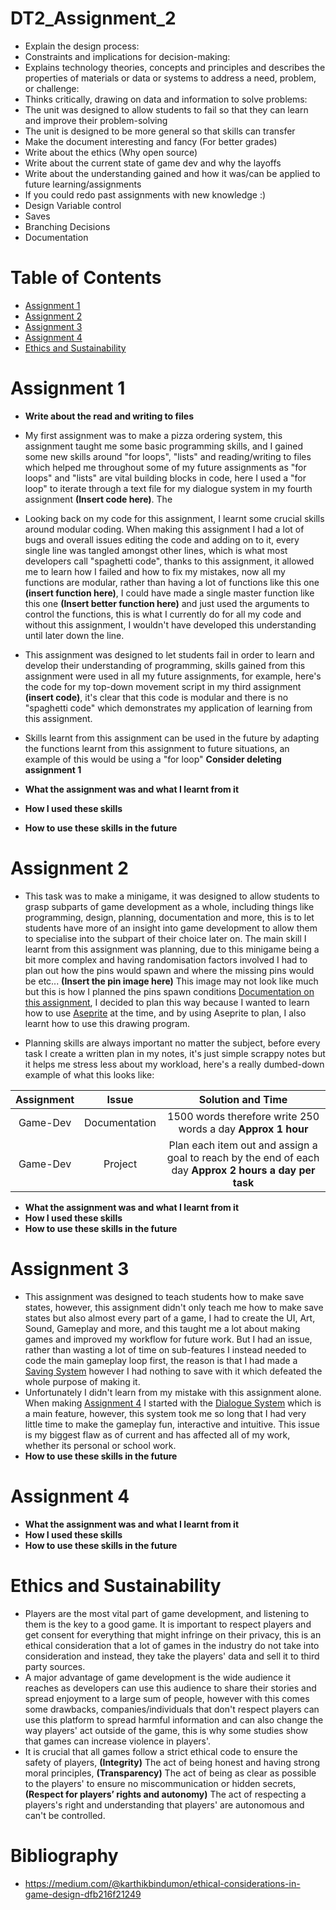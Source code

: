 # DT2_Assignment_2
  * Explain the design process:
  * Constraints and implications for decision-making:
  * Explains technology theories, concepts and principles and describes the properties of materials or data or systems to address a need, problem, or challenge:
  * Thinks critically, drawing on data and information to solve problems:
  * The unit was designed to allow students to fail so that they can learn and improve their problem-solving
  * The unit is designed to be more general so that skills can transfer
  * Make the document interesting and fancy (For better grades)
  * Write about the ethics (Why open source)
  * Write about the current state of game dev and why the layoffs
  * Write about the understanding gained and how it was/can be applied to future learning/assignments
  * If you could redo past assignments with new knowledge :)
  * Design Variable control
  * Saves
  * Branching Decisions
  * Documentation

<a name="Table-of-Contents"></a>
# Table of Contents
   * [Assignment 1](#Assignment-1)
   * [Assignment 2](#Assignment-2)
   * [Assignment 3](#Assignment-3)
   * [Assignment 4](#Assignment-4)
   * [Ethics and Sustainability](#Ethics-and-Sustainability)

<a name="Assignment-1"></a>
# Assignment 1 

   * **Write about the read and writing to files**
   * My first assignment was to make a pizza ordering system, this assignment taught me some basic programming skills, and I gained some new skills around "for loops", "lists" and reading/writing to files which helped me throughout some of my future assignments as "for loops" and "lists" are vital building blocks in code, here I used a "for loop" to iterate through a text file for my dialogue system in my fourth assignment **(Insert code here)**. The 
   * Looking back on my code for this assignment, I learnt some crucial skills around modular coding. When making this assignment I had a lot of bugs and overall issues editing the code and adding on to it, every single line was tangled amongst other lines, which is what most developers call "spaghetti code", thanks to this assignment, it allowed me to learn how I failed and how to fix my mistakes, now all my functions are modular, rather than having a lot of functions like this one **(insert function here)**, I could have made a single master function like this one **(Insert better function here)** and just used the arguments to control the functions, this is what I currently do for all my code and without this assignment, I wouldn't have developed this understanding until later down the line.
   * This assignment was designed to let students fail in order to learn and develop their understanding of programming, skills gained from this assignment were used in all my future assignments, for example, here's the code for my top-down movement script in my third assignment **(insert code)**, it's clear that this code is modular and there is no "spaghetti code" which demonstrates my application of learning from this assignment.
  
   * Skills learnt from this assignment can be used in the future by adapting the functions learnt from this assignment to future situations, an example of this would be using a "for loop" **Consider deleting assignment 1**
   * **What the assignment was and what I learnt from it**
   * **How I used these skills**
   * **How to use these skills in the future**
<a name="Assignment-2"></a>
# Assignment 2

   * This task was to make a minigame, it was designed to allow students to grasp subparts of game development as a whole, including things like programming, design, planning, documentation and more, this is to let students have more of an insight into game development to allow them to specialise into the subpart of their choice later on. The main skill I learnt from this assignment was planning, due to this minigame being a bit more complex and having randomisation factors involved I had to plan out how the pins would spawn and where the missing pins would be etc... **(Insert the pin image here)** This image may not look like much but this is how I planned the pins spawn conditions [Documentation on this assignment](https://docs.google.com/document/d/1NOPSS31VhK3m1wPlNjfQJaF2LzBFg1Mv6ji6-1DQa3Y/edit?usp=sharing), I decided to plan this way because I wanted to learn how to use [Aseprite](https://www.aseprite.org/) at the time, and by using Aseprite to plan, I also learnt how to use this drawing program.
     
   * Planning skills are always important no matter the subject, before every task I create a written plan in my notes, it's just simple scrappy notes but it helps me stress less about my workload, here's a really dumbed-down example of what this looks like:

| Assignment | Issue | Solution and Time |
| :---: |  :----: | :----: |
| Game-Dev | Documentation | 1500 words therefore write 250 words a day **Approx 1 hour** |
| Game-Dev | Project | Plan each item out and assign a goal to reach by the end of each day **Approx 2 hours a day per task** |
   * **What the assignment was and what I learnt from it**
   * **How I used these skills**
   * **How to use these skills in the future**
<a name="Assignment-3"></a>
# Assignment 3
   * This assignment was designed to teach students how to make save states, however, this assignment didn't only teach me how to make save states but also almost every part of a game, I had to create the UI, Art, Sound, Gameplay and more, and this taught me a lot about making games and improved my workflow for future work. But I had an issue, rather than wasting a lot of time on sub-features I instead needed to code the main gameplay loop first, the reason is that I had made a [Saving System](save_controller.gd) however I had nothing to save with it which defeated the whole purpose of making it.
   * Unfortunately I didn't learn from my mistake with this assignment alone. When making [Assignment 4](#Assignment-4) I started with the [Dialogue System]() which is a main feature, however, this system took me so long that I had very little time to make the gameplay fun, interactive and intuitive. This issue is my biggest flaw as of current and has affected all of my work, whether its personal or school work.
   * **How to use these skills in the future** 
   
<a name="Assignment-4"></a>
# Assignment 4
   * **What the assignment was and what I learnt from it**
   * **How I used these skills**
   * **How to use these skills in the future**

<a name="Ethics-and-Sustainability"></a>
# Ethics and Sustainability
   * Players are the most vital part of game development, and listening to them is the key to a good game. It is important to respect players and get consent for everything that might infringe on their privacy, this is an ethical consideration that a lot of games in the industry do not take into consideration and instead, they take the players' data and sell it to third party sources.
   * A major advantage of game development is the wide audience it reaches as developers can use this audience to share their stories and spread enjoyment to a large sum of people, however with this comes some drawbacks, companies/individuals that don't respect players can use this platform to spread harmful information and can also change the way players' act outside of the game, this is why some studies show that games can increase violence in players'.
   * It is crucial that all games follow a strict ethical code to ensure the safety of players, **(Integrity)** The act of being honest and having strong moral principles, **(Transparency)** The act of being as clear as possible to the players' to ensure no miscommunication or hidden secrets, **(Respect for players’ rights and autonomy)** The act of respecting a players's right and understanding that players' are autonomous and can't be controlled.

# Bibliography
   * https://medium.com/@karthikbindumon/ethical-considerations-in-game-design-dfb216f21249
